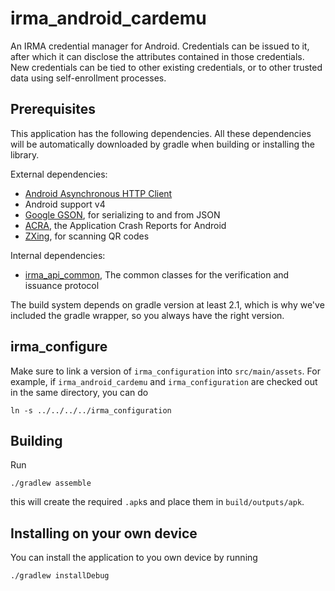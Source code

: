 # irma_android_cardemu

An IRMA credential manager for Android. Credentials can be issued to it, after which it can disclose the attributes contained in those credentials. New credentials can be tied to other existing credentials, or to other trusted data using self-enrollment processes.

## Prerequisites

This application has the following dependencies.  All these dependencies will be automatically downloaded by gradle when building or installing the library.

External dependencies:

 * [Android Asynchronous HTTP Client](http://loopj.com/android-async-http/)
 * Android support v4
 * [Google GSON](https://code.google.com/p/google-gson/), for serializing to and from JSON
 * [ACRA](https://github.com/ACRA/acra/), the Application Crash Reports for Android
 * [ZXing](https://github.com/zxing/zxing), for scanning QR codes

Internal dependencies:

 * [irma_api_common](https://github.com/credentials/irma_api_common/), The common classes for the verification and issuance protocol

The build system depends on gradle version at least 2.1, which is why we've included the gradle wrapper, so you always have the right version.

## irma_configure

Make sure to link a version of `irma_configuration` into `src/main/assets`. For example, if `irma_android_cardemu` and `irma_configuration` are checked out in the same directory, you can do

    ln -s ../../../../irma_configuration

## Building

Run

    ./gradlew assemble

this will create the required `.apk`s and place them in `build/outputs/apk`.

## Installing on your own device

You can install the application to you own device by running

    ./gradlew installDebug
